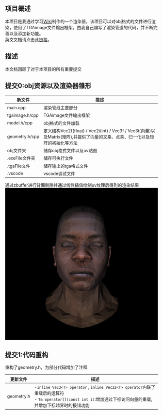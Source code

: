 ## 项目概述

本项目是我通过学习[Wiki](https://github.com/ssloy/tinyrenderer/wiki)制作的一个渲染器。该项目可以对obj格式的文件进行渲染，使用了TGAimage文件输出框架。由我自己编写了渲染管道的代码，并不断完善以及添加新功能。<br />英文文档请点击此[链接](https://github.com/a446187673/MyTinyRenderer/blob/master/READMENG.md)。

## 描述

本文档回顾了对于本项目的所有重要提交

## 提交0:obj资源以及渲染器雏形

| 新文件            | 描述                                                                                        |
| -------------- | ----------------------------------------------------------------------------------------- |
| main.cpp       | 渲染管线主要部分                                                                                  |
| tgaimage.h/cpp | TGAimage文件输出框架                                                                            |
| model.h/cpp    | obj格式的文件加载                                                                                |
| geometry.h/cpp | 定义结构Vec2f(float) / Vec2i(int) / Vec3f / Vec3i(向量)以及Matrix(矩阵),并提供了向量的叉乘、点乘、归一化以及矩阵的初始化等方法 |
| obj文件夹         | 储存obj格式文件以及uv贴图                                                                           |
| .exeFile文件夹    | 储存可执行文件                                                                                   |
| .tgaFile文件     | 储存输出的tga格式文件                                                                              |
| .vscode        | vscode调试文件                                                                                |

通过zbuffer进行背面剔除并通过线性插值绘制uv纹理后得到的渲染结果  
<img src="https://github.com/a446187673/MyTinyRenderer/blob/master/picture/output.png?raw=true"></img>  
## 提交1:代码重构

重构了geometry.h，为部分代码增加了注释

| 更新文件       | 描述                                                                                                                                             |
| ---------- | ---------------------------------------------------------------------------------------------------------------------------------------------- |
| geometry.h |  -`inline Vec3<T> operator` , `inline Vec22<T> operator`内联了重载后的运算符<br />- `T& operator[](const int i)`:增加通过下标访问向量的重载,并增加下标越界时的报错功能<br /> |
